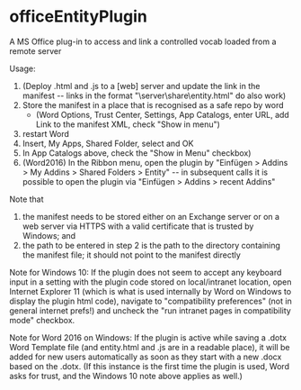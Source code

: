 # officeEntityPlugin
A MS Office plug-in to access and link a controlled vocab loaded from a remote server

Usage:

1. (Deploy .html and .js to a [web] server and update the link in the manifest -- links in the format "\\server\share\entity.html" do also work)
2. Store the manifest in a place that is recognised as a safe repo by word
    * (Word Options, Trust Center, Settings, App Catalogs, enter URL, add Link to the manifest XML, check "Show in menu")
3. restart Word
3. Insert, My Apps, Shared Folder, select and OK
4. In App Catalogs above, check the "Show in Menu" checkbox)
5. (Word2016) In the Ribbon menu, open the plugin by "Einfügen > Addins > My Addins > Shared Folders > Entity" -- in subsequent calls it is possible to open the plugin via "Einfügen > Addins > recent Addins"

Note that
1) the manifest needs to be stored either on an Exchange server or on a web server via HTTPS with a valid certificate that is trusted by Windows; and
2) the path to be entered in step 2 is the path to the directory containing the manifest file; it should not point to the manifest directly

Note for Windows 10: If the plugin does not seem to accept any keyboard input in a setting with the plugin code stored on local/intranet location, open Internet Explorer 11 (which is what is used internally by Word on Windows to display the plugin html code), navigate to "compatibility preferences" (not in general internet prefs!) and uncheck the "run intranet pages in compatibility mode" checkbox. 

Note for Word 2016 on Windows: If the plugin is active while saving a .dotx Word Template file (and entity.html and .js are in a readable place), it will be added for new users automatically as soon as they start with a new .docx based on the .dotx. (If this instance is the first time the plugin is used, Word asks for trust, and the Windows 10 note above applies as well.)
